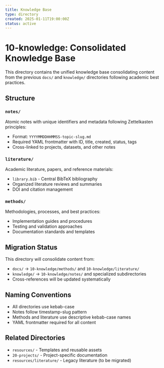 ```yaml
---
title: Knowledge Base
type: directory
created: 2025-01-11T19:00:00Z
status: active
---
```


# 10-knowledge: Consolidated Knowledge Base

This directory contains the unified knowledge base consolidating content from the previous `docs/` and `knowledge/` directories following academic best practices.

## Structure

### `notes/`

Atomic notes with unique identifiers and metadata following Zettelkasten principles:

- Format: `YYYYMMDDHHMMSS-topic-slug.md`
- Required YAML frontmatter with ID, title, created, status, tags
- Cross-linked to projects, datasets, and other notes

### `literature/`

Academic literature, papers, and reference materials:

- `library.bib` - Central BibTeX bibliography
- Organized literature reviews and summaries
- DOI and citation management

### `methods/`

Methodologies, processes, and best practices:

- Implementation guides and procedures
- Testing and validation approaches
- Documentation standards and templates

## Migration Status

This directory will consolidate content from:

- `docs/` → `10-knowledge/methods/` and `10-knowledge/literature/`
- `knowledge/` → `10-knowledge/notes/` and specialized subdirectories
- Cross-references will be updated systematically

## Naming Conventions

- All directories use kebab-case
- Notes follow timestamp-slug pattern
- Methods and literature use descriptive kebab-case names
- YAML frontmatter required for all content

## Related Directories

- `resources/` - Templates and reusable assets
- `20-projects/` - Project-specific documentation
- `resources/literature/` - Legacy literature (to be migrated)
